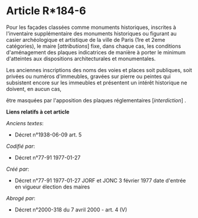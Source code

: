# Article R*184-6

Pour les façades classées comme monuments historiques, inscrites à l'inventaire supplémentaire des monuments historiques ou
figurant au casier archéologique et artistique de la ville de Paris (1re et 2eme catégories), le maire [*attributions*] fixe,
dans chaque cas, les conditions d'aménagement des plaques indicatrices de manière à porter le minimum d'atteintes aux
dispositions architecturales et monumentales.

Les anciennes inscriptions des noms des voies et places soit publiques, soit privées ou numéros d'immeubles, gravées sur
pierre ou peintes qui subsistent encore sur les immeubles et présentent un intérêt historique ne doivent, en aucun cas,

être masquées par l'apposition des plaques réglementaires [*interdiction*] .

**Liens relatifs à cet article**

_Anciens textes_:

  - Décret n°1938-06-09 art. 5

_Codifié par_:

  - Décret n°77-91 1977-01-27

_Créé par_:

  - Décret n°77-91 1977-01-27 JORF et JONC 3 février 1977 date d'entrée en vigueur élection des maires

_Abrogé par_:

  - Décret n°2000-318 du 7 avril 2000 - art. 4 (V)
